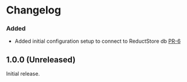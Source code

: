# Changelog

### Added
* Added initial configuration setup to connect to ReductStore db [PR-6](https://github.com/reductstore/reduct-grafana/pull/6)

## 1.0.0 (Unreleased)
Initial release.
